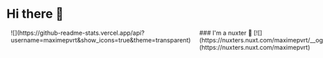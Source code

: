 # Hi there 👋

<div style="display: flex;">
  <div style="flex: 50%; padding: 0 10px;">
    ![](https://github-readme-stats.vercel.app/api?username=maximepvrt&show_icons=true&theme=transparent)
  </div>
  <div style="flex: 50%; padding: 0 10px;">
    ### I'm a nuxter 💚
    [![](https://nuxters.nuxt.com/maximepvrt/__og_image__/og.png)](https://nuxters.nuxt.com/maximepvrt)
  </div>
</div>


